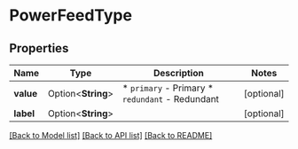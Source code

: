 # PowerFeedType

## Properties

Name | Type | Description | Notes
------------ | ------------- | ------------- | -------------
**value** | Option<**String**> | * `primary` - Primary * `redundant` - Redundant | [optional]
**label** | Option<**String**> |  | [optional]

[[Back to Model list]](../README.md#documentation-for-models) [[Back to API list]](../README.md#documentation-for-api-endpoints) [[Back to README]](../README.md)



